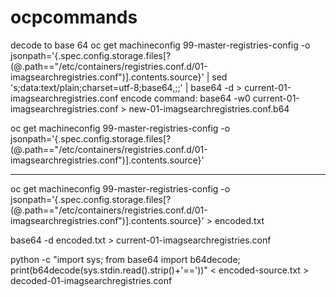 # ocpcommands
decode to base 64
oc get machineconfig 99-master-registries-config -o jsonpath='{.spec.config.storage.files[?(@.path=="/etc/containers/registries.conf.d/01-imagsearchregistries.conf")].contents.source}' | sed 's;data:text/plain;charset=utf-8;base64,;;' | base64 -d > current-01-imagsearchregistries.conf
encode command:
base64 -w0 current-01-imagsearchregistries.conf > new-01-imagsearchregistries.conf.b64



oc get machineconfig 99-master-registries-config -o jsonpath='{.spec.config.storage.files[?(@.path=="/etc/containers/registries.conf.d/01-imagsearchregistries.conf")].contents.source}'

_____
oc get machineconfig 99-master-registries-config -o jsonpath='{.spec.config.storage.files[?(@.path=="/etc/containers/registries.conf.d/01-imagsearchregistries.conf")].contents.source}' > encoded.txt

base64 -d encoded.txt > current-01-imagsearchregistries.conf


python -c "import sys; from base64 import b64decode; print(b64decode(sys.stdin.read().strip()+'=='))" < encoded-source.txt > decoded-01-imagsearchregistries.conf

